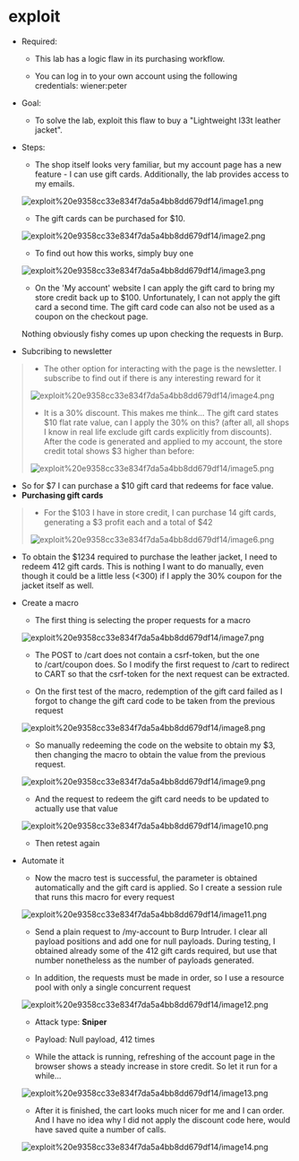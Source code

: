 # exploit

- Required:
    
    + This lab has a logic flaw in its purchasing workflow.
    
    + You can log in to your own account using the following credentials: wiener:peter
    
- Goal:
    
    + To solve the lab, exploit this flaw to buy a "Lightweight l33t leather jacket".
    
- Steps:
    
    + The shop itself looks very familiar, but my account page has a new feature - I can use gift cards. Additionally, the lab provides access to my emails.
    
    ![exploit%20e9358cc33e834f7da5a4bb8dd679df14/image1.png](exploit%20e9358cc33e834f7da5a4bb8dd679df14/image1.png)
    
    + The gift cards can be purchased for $10.
    
    ![exploit%20e9358cc33e834f7da5a4bb8dd679df14/image2.png](exploit%20e9358cc33e834f7da5a4bb8dd679df14/image2.png)
    
    + To find out how this works, simply buy one
    
    ![exploit%20e9358cc33e834f7da5a4bb8dd679df14/image3.png](exploit%20e9358cc33e834f7da5a4bb8dd679df14/image3.png)
    
    + On the 'My account' website I can apply the gift card to bring my store credit back up to $100. Unfortunately, I can not apply the gift card a second time. The gift card code can also not be used as a coupon on the checkout page.
    
    Nothing obviously fishy comes up upon checking the requests in Burp.
    
- Subcribing to newsletter

> + The other option for interacting with the page is the newsletter. I subscribe to find out if there is any interesting reward for it
> 
> 
> ![exploit%20e9358cc33e834f7da5a4bb8dd679df14/image4.png](exploit%20e9358cc33e834f7da5a4bb8dd679df14/image4.png)
> 
> + It is a 30% discount. This makes me think... The gift card states $10 flat rate value, can I apply the 30% on this? (after all, all shops I know in real life exclude gift cards explicitly from discounts). After the code is generated and applied to my account, the store credit total shows $3 higher than before:
> 
> ![exploit%20e9358cc33e834f7da5a4bb8dd679df14/image5.png](exploit%20e9358cc33e834f7da5a4bb8dd679df14/image5.png)
> 
- So for $7 I can purchase a $10 gift card that redeems for face value.
- **Purchasing gift cards**

> + For the $103 I have in store credit, I can purchase 14 gift cards, generating a $3 profit each and a total of $42
> 
> 
> ![exploit%20e9358cc33e834f7da5a4bb8dd679df14/image6.png](exploit%20e9358cc33e834f7da5a4bb8dd679df14/image6.png)
> 
- To obtain the $1234 required to purchase the leather jacket, I need to redeem 412 gift cards. This is nothing I want to do manually, even though it could be a little less (<300) if I apply the 30% coupon for the jacket itself as well.
- Create a macro
    
    + The first thing is selecting the proper requests for a macro
    
    ![exploit%20e9358cc33e834f7da5a4bb8dd679df14/image7.png](exploit%20e9358cc33e834f7da5a4bb8dd679df14/image7.png)
    
    + The POST to /cart does not contain a csrf-token, but the one to /cart/coupon does. So I modify the first request to /cart to redirect to CART so that the csrf-token for the next request can be extracted.
    
    + On the first test of the macro, redemption of the gift card failed as I forgot to change the gift card code to be taken from the previous request
    
    ![exploit%20e9358cc33e834f7da5a4bb8dd679df14/image8.png](exploit%20e9358cc33e834f7da5a4bb8dd679df14/image8.png)
    
    + So manually redeeming the code on the website to obtain my $3, then changing the macro to obtain the value from the previous request.
    
    ![exploit%20e9358cc33e834f7da5a4bb8dd679df14/image9.png](exploit%20e9358cc33e834f7da5a4bb8dd679df14/image9.png)
    
    + And the request to redeem the gift card needs to be updated to actually use that value
    
    ![exploit%20e9358cc33e834f7da5a4bb8dd679df14/image10.png](exploit%20e9358cc33e834f7da5a4bb8dd679df14/image10.png)
    
    + Then retest again
    
- Automate it
    
    + Now the macro test is successful, the parameter is obtained automatically and the gift card is applied. So I create a session rule that runs this macro for every request
    
    ![exploit%20e9358cc33e834f7da5a4bb8dd679df14/image11.png](exploit%20e9358cc33e834f7da5a4bb8dd679df14/image11.png)
    
    + Send a plain request to /my-account to Burp Intruder. I clear all payload positions and add one for null payloads. During testing, I obtained already some of the 412 gift cards required, but use that number nonetheless as the number of payloads generated.
    
    + In addition, the requests must be made in order, so I use a resource pool with only a single concurrent request
    
    ![exploit%20e9358cc33e834f7da5a4bb8dd679df14/image12.png](exploit%20e9358cc33e834f7da5a4bb8dd679df14/image12.png)
    
    + Attack type: **Sniper**
    
    + Payload: Null payload, 412 times
    
    + While the attack is running, refreshing of the account page in the browser shows a steady increase in store credit. So let it run for a while...
    
    ![exploit%20e9358cc33e834f7da5a4bb8dd679df14/image13.png](exploit%20e9358cc33e834f7da5a4bb8dd679df14/image13.png)
    
    + After it is finished, the cart looks much nicer for me and I can order. And I have no idea why I did not apply the discount code here, would have saved quite a number of calls.
    
    ![exploit%20e9358cc33e834f7da5a4bb8dd679df14/image14.png](exploit%20e9358cc33e834f7da5a4bb8dd679df14/image14.png)